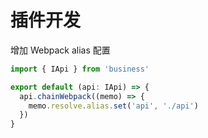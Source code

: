 # 插件开发

增加 Webpack alias 配置

```ts
import { IApi } from 'business'

export default (api: IApi) => {
  api.chainWebpack((memo) => {
    memo.resolve.alias.set('api', './api')
  })
}
```
